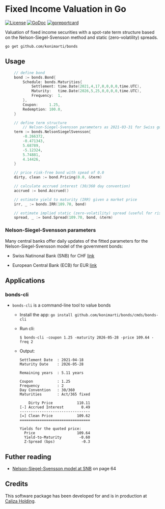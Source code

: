 # Fixed Income Valuation in Go

[![License](http://img.shields.io/badge/license-MIT-red.svg?style=flat)](https://github.com/konimarti/bonds/blob/master/LICENSE)
[![GoDoc](https://godoc.org/github.com/konimarti/observer?status.svg)](https://godoc.org/github.com/konimarti/bonds)
[![goreportcard](https://goreportcard.com/badge/github.com/konimarti/observer)](https://goreportcard.com/report/github.com/konimarti/bonds)

Valuation of fixed income securities with a spot-rate term structure based on the Nelson-Siegel-Svensson method and static (zero-volatility) spreads.

```go get github.com/konimarti/bonds```

## Usage
```go
	// define bond
	bond := bonds.Bond{
		Schedule: bonds.Maturities{
			Settlement: time.Date(2021,4,17,0,0,0,0,time.UTC),
			Maturity:   time.Date(2026,5,25,0,0,0,0,time.UTC),
			Frequency:  1,
		},
		Coupon:     1.25,
		Redemption: 100.0,
	}

	// define term structure 
        // Nelson-Siegel-Svensson parameters as 2021-03-31 for Swiss government bonds
	term := bonds.NelsonSiegelSvensson{
		-0.266372,
		-0.471343,
		5.68789,
		-5.12324,
		5.74881,
		4.14426,
	}
```

```go
	// price risk-free bond with spead of 0.0
	dirty, clean := bond.Pricing(0.0, &term)

	// calculate accrued interest (30/360 day convention)
	accrued := bond.Accrued()

	// estimate yield to maturity (IRR) given a market price
	irr, _ := bonds.IRR(109.70, bond)

	// estimate implied static (zero-volatility) spread (useful for risky bonds)
	spread, _ := bond.Spread(109.70, bond, &term)
```

### Nelson-Siegel-Svensson parameters 

Many central banks offer daily updates of the fitted parameters for the Nelson-Siegel-Svensson model of the government bonds:

* Swiss Natinonal Bank (SNB) for CHF [link](https://data.snb.ch/en/topics/ziredev#!/cube/rendopar)

* European Central Bank (ECB) for EUR [link](https://www.ecb.europa.eu/stats/financial_markets_and_interest_rates/euro_area_yield_curves/html/index.en.html)

## Applications 

### bonds-cli

* ```bonds-cli``` is a command-line tool to value bonds

  - Install the app: ```go install github.com/konimarti/bonds/cmds/bonds-cli```

  - Run cli: 
    ```
    $ bonds-cli -coupon 1.25 -maturity 2026-05-28 -price 109.64 -freq 2
    ```

  - Output:
    ```
    Settlement Date  : 2021-04-18
    Maturity Date    : 2026-05-28

    Remaining years  : 5.11 years

    Coupon           : 1.25
    Frequency        : 2
    Day Convention   : 30/360
    Maturities       : Act/365 fixed

        Dirty Price           110.11
    [-] Accrued Interest        0.49
    --------------------------------
    [=] Clean Price           109.62
    ================================

    Yields for the quoted price:
      Price                   109.64
      Yield-to-Maturity        -0.60
      Z-Spread (bps)            -0.3
    ```

## Futher reading

* [Nelson-Siegel-Svensson model at SNB](https://www.snb.ch/de/mmr/reference/quartbul_2002_2_komplett/source/quartbul_2002_2_komplett.de.pdf) on page 64

## Credits

This software package has been developed for and is in production at [Caliza Holding](http://www.caliza.ch/en).

